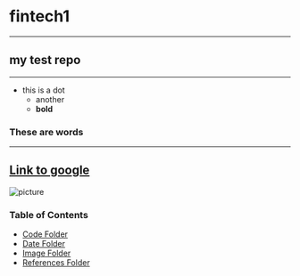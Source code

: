 # fintech1
---
## my test repo
---  
* this is a dot 
    * another
    * **bold**  
### These are words 
---

[Link to google](google.com)
---
![picture](https://www.cnet.com/a/img/resize/c5b48e90abe8b7fe339fc0139f3834dbe434fee5/hub/2021/11/29/f566750f-79b6-4be9-9c32-8402f58ba0ef/richerd.png?auto=webp&width=1200)
### Table of Contents 
* [Code Folder](https://github.com/xbmm1/fintech1/tree/main/code)
* [Date Folder](https://github.com/xbmm1/fintech1/tree/main/data)
* [Image Folder](https://github.com/xbmm1/fintech1/tree/main/images) 
* [References Folder](https://github.com/xbmm1/fintech1/tree/main/references)
